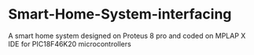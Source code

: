 # Smart-Home-System-interfacing
A smart home system designed on Proteus 8 pro and coded on MPLAP X IDE for PIC18F46K20 microcontrollers
